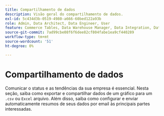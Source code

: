 ```yaml
---
title: Compartilhamento de dados
description: Visão geral do compartilhamento de dados.
exl-id: 5c434d3b-0519-4980-a666-60bed122a93b
role: Admin, Data Architect, Data Engineer, User
feature: Commerce Tables, Data Warehouse Manager, Data Integration, Data Import/Export
source-git-commit: 7ad99cbe08f6f6dee82cf804fabe1ea9cf440289
workflow-type: tm+mt
source-wordcount: '51'
ht-degree: 0%

---
```


# Compartilhamento de dados

Comunicar o status e as tendências da sua empresa é essencial. Nesta seção, saiba como exportar e compartilhar dados de um gráfico para um `.csv` ou `Excel` arquivo. Além disso, saiba como configurar e enviar automaticamente resumos de seus dados por email às principais partes interessadas.
